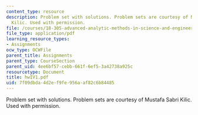 ```yaml
---
content_type: resource
description: Problem set with solutions. Problem sets are courtesy of Mustafa Sabri
  Kilic. Used with permission.
file: /courses/18-305-advanced-analytic-methods-in-science-and-engineering-fall-2004/7f09dbda4d2ef9fe956aaf82c6b84485_hwIV1.pdf
file_type: application/pdf
learning_resource_types:
- Assignments
ocw_type: OCWFile
parent_title: Assignments
parent_type: CourseSection
parent_uid: 4ee6bf57-cebb-661f-6ef5-3a42738a925c
resourcetype: Document
title: hwIV1.pdf
uid: 7f09dbda-4d2e-f9fe-956a-af82c6b84485
---
```

Problem set with solutions. Problem sets are courtesy of Mustafa Sabri Kilic. Used with permission.

